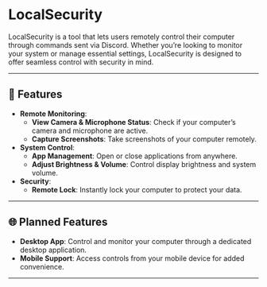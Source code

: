 # LocalSecurity

LocalSecurity is a tool that lets users remotely control their computer through commands sent via Discord. Whether you’re looking to monitor your system or manage essential settings, LocalSecurity is designed to offer seamless control with security in mind.

---

## 🚀 Features

- **Remote Monitoring**:
  - **View Camera & Microphone Status**: Check if your computer’s camera and microphone are active.
  - **Capture Screenshots**: Take screenshots of your computer remotely.
- **System Control**:
  - **App Management**: Open or close applications from anywhere.
  - **Adjust Brightness & Volume**: Control display brightness and system volume.
- **Security**:
  - **Remote Lock**: Instantly lock your computer to protect your data.

---

## 🌐 Planned Features

- **Desktop App**: Control and monitor your computer through a dedicated desktop application.
- **Mobile Support**: Access controls from your mobile device for added convenience.

---
